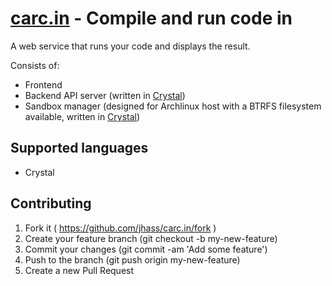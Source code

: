 # [carc.in](http://carc.in) - Compile and run code in

A web service that runs your code and displays the result.

Consists of:

* Frontend
* Backend API server (written in [Crystal](http://crystal-lang.org))
* Sandbox manager (designed for Archlinux host with a BTRFS filesystem available, written in [Crystal](http://crystal-lang.org))

## Supported languages

* Crystal

## Contributing

1. Fork it ( https://github.com/jhass/carc.in/fork )
2. Create your feature branch (git checkout -b my-new-feature)
3. Commit your changes (git commit -am 'Add some feature')
4. Push to the branch (git push origin my-new-feature)
5. Create a new Pull Request
